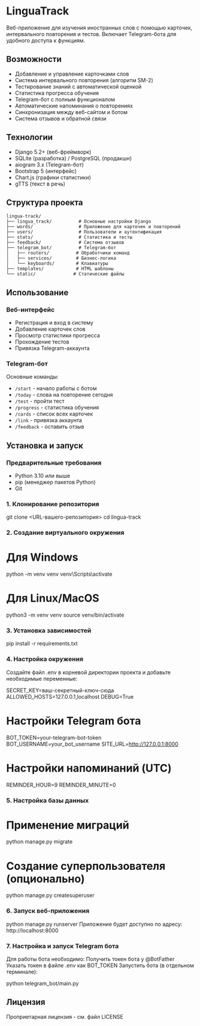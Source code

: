 # LinguaTrack

Веб-приложение для изучения иностранных слов с помощью карточек, интервального повторения и тестов. Включает Telegram-бота для удобного доступа к функциям.

## Возможности

- Добавление и управление карточками слов
- Система интервального повторения (алгоритм SM-2)
- Тестирование знаний с автоматической оценкой
- Статистика прогресса обучения
- Telegram-бот с полным функционалом
- Автоматические напоминания о повторениях
- Синхронизация между веб-сайтом и ботом
- Система отзывов и обратной связи

## Технологии

- Django 5.2+ (веб-фреймворк)
- SQLite (разработка) / PostgreSQL (продакшн)
- aiogram 3.x (Telegram-бот)
- Bootstrap 5 (интерфейс)
- Chart.js (графики статистики)
- gTTS (текст в речь)



## Структура проекта

```
lingua-track/
├── lingua_track/          # Основные настройки Django
├── words/                 # Приложение для карточек и повторений
├── users/                 # Пользователи и аутентификация
├── stats/                 # Статистика и тесты
├── feedback/              # Система отзывов
├── telegram_bot/          # Telegram-бот
│   ├── routers/          # Обработчики команд
│   ├── services/         # Бизнес-логика
│   └── keyboards/        # Клавиатуры
├── templates/            # HTML шаблоны
└── static/              # Статические файлы
```

## Использование

### Веб-интерфейс

- Регистрация и вход в систему
- Добавление карточек слов
- Просмотр статистики прогресса
- Прохождение тестов
- Привязка Telegram-аккаунта

### Telegram-бот

Основные команды:
- `/start` - начало работы с ботом
- `/today` - слова на повторение сегодня
- `/test` - пройти тест
- `/progress` - статистика обучения
- `/cards` - список всех карточек
- `/link` - привязка аккаунта
- `/feedback` - оставить отзыв


## Установка и запуск

### Предварительные требования
- Python 3.10 или выше
- pip (менеджер пакетов Python)
- Git

### 1. Клонирование репозитория

git clone <URL-вашего-репозитория>
cd lingua-track

### 2. Создание виртуального окружения

# Для Windows
python -m venv venv
venv\Scripts\activate

# Для Linux/MacOS
python3 -m venv venv
source venv/bin/activate

### 3. Установка зависимостей

pip install -r requirements.txt

### 4. Настройка окружения
Создайте файл .env в корневой директории проекта и добавьте необходимые переменные:

SECRET_KEY=ваш-секретный-ключ-сюда
ALLOWED_HOSTS=127.0.0.1,localhost
DEBUG=True

# Настройки Telegram бота
BOT_TOKEN=your-telegram-bot-token
BOT_USERNAME=your_bot_username
SITE_URL=http://127.0.0.1:8000

# Настройки напоминаний (UTC)
REMINDER_HOUR=9
REMINDER_MINUTE=0

### 5. Настройка базы данных

# Применение миграций
python manage.py migrate

# Создание суперпользователя (опционально)
python manage.py createsuperuser

### 6. Запуск веб-приложения
python manage.py runserver
Приложение будет доступно по адресу: http://localhost:8000

### 7. Настройка и запуск Telegram бота
Для работы бота необходимо:
Получить токен бота у @BotFather
Указать токен в файле .env как BOT_TOKEN
Запустить бота (в отдельном терминале):

python telegram_bot/main.py

## Лицензия
Проприетарная лицензия - см. файл LICENSE 